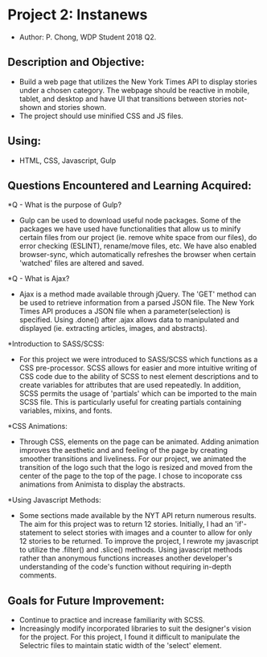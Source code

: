 # Project 2: Instanews 
* Author: P. Chong, WDP Student 2018 Q2.

## Description and Objective: 
- Build a web page that utilizes the New York Times API to display stories under a chosen category.  The webpage should be reactive in mobile, tablet, and desktop and have UI that transitions between stories not-shown and stories shown.  
- The project should use minified CSS and JS files.

## Using:
- HTML, CSS, Javascript, Gulp

## Questions Encountered and Learning Acquired:
*Q - What is the purpose of Gulp?
- Gulp can be used to download useful node packages.  Some of the packages we have used have functionalities that allow us to minify certain files from our project (ie. remove white space from our files), do error checking (ESLINT), rename/move files, etc.  We have also enabled browser-sync, which automatically refreshes the browser when certain 'watched' files are altered and saved.

*Q - What is Ajax?
- Ajax is a method made available through jQuery.  The 'GET' method can be used to retrieve information from a parsed JSON file.  The New York Times API produces a JSON file when a parameter(selection) is specified.  Using .done() after .ajax allows data to manipulated and displayed (ie. extracting articles, images, and abstracts).

*Introduction to SASS/SCSS:
- For this project we were introduced to SASS/SCSS which functions as a CSS pre-processor.  SCSS allows for easier and more intuitive writing of CSS code due to the ability of SCSS to nest element descriptions and to create variables for attributes that are used repeatedly.  In addition, SCSS permits the usage of 'partials' which can be imported to the main SCSS file.  This is particularly useful for creating partials containing variables, mixins, and fonts.

*CSS Animations:
- Through CSS, elements on the page can be animated.  Adding animation improves the aesthetic and and feeling of the page by creating smoother transitions and liveliness.  For our project, we animated the transition of the logo such that the logo is resized and moved from the center of the page to the top of the page.  I chose to incoporate css animations from Animista to display the abstracts.

*Using Javascript Methods:
- Some sections made available by the NYT API return numerous results.  The aim for this project was to return 12 stories.  Initially, I had an 'if'-statement to select stories with images and a counter to allow for only 12 stories to be returned.  To improve the project, I rewrote my javascript to utilize the .filter() and .slice() methods.  Using javascript methods rather than anonymous functions increases another developer's understanding of the code's function without requiring in-depth comments.

## Goals for Future Improvement:
- Continue to practice and increase familiarity with SCSS.
- Increasingly modify incorporated libraries to suit the designer's vision for the project.  For this project, I found it difficult to manipulate the Selectric files to maintain static width of the 'select' element.
